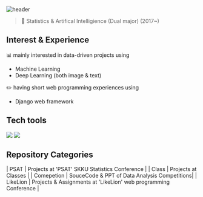 ![header](https://capsule-render.vercel.app/api?type=Rect&color=timeGradient&height=70&section=header&text=SeoYoung's&nbsp;Data&nbsp;Analysis&nbsp;projects&fontSize=40)
> :love_letter: Statistics &
> Artifical Intelligience (Dual major) (2017~)

## Interest & Experience
:bar_chart: mainly interested in data-driven projects using
- Machine Learning 
- Deep Learning (both image & text)
 
:pencil2: having short web programming experiences using
- Django web framework

## Tech tools

<img src="https://img.shields.io/badge/R-276DC3?style=flat-square&logo=R&logoColor=white"/></a>
<img src="https://img.shields.io/badge/Python-3766AB?style=flat-square&logo=Python&logoColor=white"/></a>

## Repository Categories
| PSAT | Projects at 'PSAT' SKKU Statistics Conference |
| Class | Projects at Classes |
| Comepetion | SouceCode & PPT of Data Analysis Competitions|
| LikeLion | Projects & Assignments at 'LikeLion' web programming Conference |
